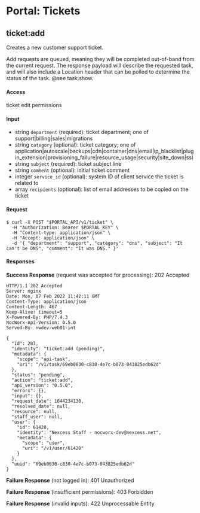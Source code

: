 # Portal: Tickets

## ticket:add
Creates a new customer support ticket.

Add requests are queued, meaning they will be completed out-of-band from the current request. The response payload will describe the requested task, and will also include a Location header that can be polled to determine the status of the task. @see task:show.

#### Access
ticket edit permissions

#### Input
- string `department` (required): ticket department; one of support|billing|sales|migrations
- string `category` (optional): ticket category; one of application|autoscale|backups|cdn|container|dns|email|ip_blacklist|plugin_extension|provisioning_failure|resource_usage|security|site_down|ssl
- string `subject` (required): ticket subject line
- string `comment` (optional): initial ticket comment
- integer `service_id` (optional): system ID of client service the ticket is related to
- array `recipients` (optional): list of email addresses to be copied on the ticket

#### Request
```
$ curl -X POST "$PORTAL_API/v1/ticket" \
  -H "Authorization: Bearer $PORTAL_KEY" \
  -H "Content-type: application/json" \
  -H "Accept: application/json" \
  -d '{ "department": "support", "category": "dns", "subject": "It can't be DNS", "comment": "It was DNS." }'
```

#### Responses
**Success Response** (request was accepted for processing): 202 Accepted
```
HTTP/1.1 202 Accepted
Server: nginx
Date: Mon, 07 Feb 2022 11:42:11 GMT
Content-Type: application/json
Content-Length: 467
Keep-Alive: timeout=5
X-Powered-By: PHP/7.4.3
NocWorx-Api-Version: 0.5.0
Served-By: nwdev-web01-int

{
  "id": 207,
  "identity": "ticket:add (pending)",
  "metadata": {
    "scope": "api-task",
    "uri": "/v1/task/69eb0630-c830-4e7c-b073-043825edb62d"
  },
  "status": "pending",
  "action": "ticket:add",
  "api_version": "0.5.0",
  "errors": {},
  "input": {},
  "request_date": 1644234130,
  "resolved_date": null,
  "resource": null,
  "staff_user": null,
  "user": {
    "id": 61420,
    "identity": "Nexcess Staff - nocworx-dev@nexcess.net",
    "metadata": {
      "scope": "user",
      "uri": "/v1/user/61420"
    }
  },
  "uuid": "69eb0630-c830-4e7c-b073-043825edb62d"
}
```

**Failure Response** (not logged in): 401 Unauthorized

**Failure Response** (insufficient permissions): 403 Forbidden

**Failure Response** (invalid inputs): 422 Unprocessable Entity

